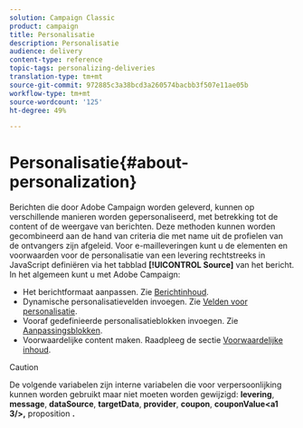 ```yaml
---
solution: Campaign Classic
product: campaign
title: Personalisatie
description: Personalisatie
audience: delivery
content-type: reference
topic-tags: personalizing-deliveries
translation-type: tm+mt
source-git-commit: 972885c3a38bcd3a260574bacbb3f507e11ae05b
workflow-type: tm+mt
source-wordcount: '125'
ht-degree: 49%

---
```



# Personalisatie{#about-personalization}

Berichten die door Adobe Campaign worden geleverd, kunnen op verschillende manieren worden gepersonaliseerd, met betrekking tot de content of de weergave van berichten. Deze methoden kunnen worden gecombineerd aan de hand van criteria die met name uit de profielen van de ontvangers zijn afgeleid. Voor e-mailleveringen kunt u de elementen en voorwaarden voor de personalisatie van een levering rechtstreeks in JavaScript definiëren via het tabblad **[!UICONTROL Source]** van het bericht. In het algemeen kunt u met Adobe Campaign:

* Het berichtformaat aanpassen. Zie [Berichtinhoud](../../delivery/using/defining-the-email-content.md#message-content).
* Dynamische personalisatievelden invoegen. Zie [Velden voor personalisatie](../../delivery/using/personalization-fields.md).
* Vooraf gedefinieerde personalisatieblokken invoegen. Zie [Aanpassingsblokken](../../delivery/using/personalization-blocks.md).
* Voorwaardelijke content maken. Raadpleeg de sectie [Voorwaardelijke inhoud](../../delivery/using/conditional-content.md).

>[!CAUTION]
>
>De volgende variabelen zijn interne variabelen die voor verpersoonlijking kunnen worden gebruikt maar niet moeten worden gewijzigd: **levering**, **message**, **dataSource**, **targetData**, **provider**, **coupon**, **couponValue&lt;a1 3/>,** proposition **.**
